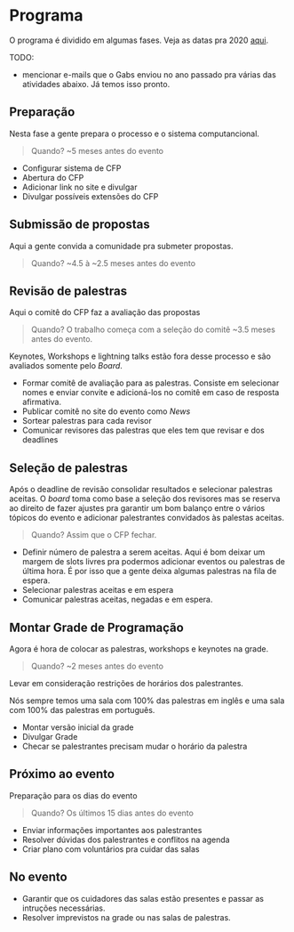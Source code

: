 # Programa

O programa é dividido em algumas fases. Veja as datas pra 2020 [aqui](https://docs.google.com/document/d/17_XIiLZEABs1_2m4uYRxJNUOjqhJ31V7Oi7ozoytTBo/edit?usp=sharing).

TODO:
- mencionar e-mails que o Gabs enviou no ano passado pra várias das atividades abaixo. Já temos isso pronto. 
 
## Preparação

Nesta fase a gente prepara o processo e o sistema computancional.

> Quando? ~5 meses antes do evento

* Configurar sistema de CFP
* Abertura do CFP
* Adicionar link no site e divulgar
* Divulgar possíveis extensões do CFP

## Submissão de propostas

Aqui a gente convida a comunidade pra submeter propostas.

> Quando? ~4.5 à ~2.5 meses antes do evento

## Revisão de palestras

Aqui o comitê do CFP faz a avaliação das propostas

> Quando? O trabalho começa com a seleção do comitê ~3.5 meses antes do evento.

Keynotes, Workshops e lightning talks estão fora desse processo e são avaliados somente pelo *Board*.

* Formar comitê de avaliação para as palestras. Consiste em selecionar nomes e enviar convite e adicioná-los no comitê em caso de resposta afirmativa.
* Publicar comitê no site do evento como *News*
* Sortear palestras para cada revisor
* Comunicar revisores das palestras que eles tem que revisar e dos deadlines

## Seleção de palestras

Após o deadline de revisão consolidar resultados e selecionar palestras aceitas. O *board* toma como base a seleção dos revisores mas se reserva ao direito de fazer ajustes pra garantir um bom balanço entre o vários tópicos do evento e adicionar palestrantes convidados às palestas aceitas.

> Quando? Assim que o CFP fechar.

* Definir número de palestra a serem aceitas. Aqui é bom deixar um margem de slots livres pra podermos adicionar eventos ou palestras de última hora. É por isso que a gente deixa algumas palestras na fila de espera.
* Selecionar palestras aceitas e em espera
* Comunicar palestras aceitas, negadas e em espera.

## Montar Grade de Programação

Agora é hora de colocar as palestras, workshops e keynotes na grade.

> Quando? ~2 meses antes do evento

Levar em consideração restrições de horários dos palestrantes.

Nós sempre temos uma sala com 100% das palestras em inglês e uma sala com 100% das palestras em português.

* Montar versão inicial da grade
* Divulgar Grade
* Checar se palestrantes precisam mudar o horário da palestra

## Próximo ao evento

Preparação para os dias do evento

> Quando? Os últimos 15 dias antes do evento

* Enviar informações importantes aos palestrantes
* Resolver dúvidas dos palestrantes e conflitos na agenda
* Criar plano com voluntários pra cuidar das salas

## No evento

* Garantir que os cuidadores das salas estão presentes e passar as intruções necessárias.
* Resolver imprevistos na grade ou nas salas de palestras.